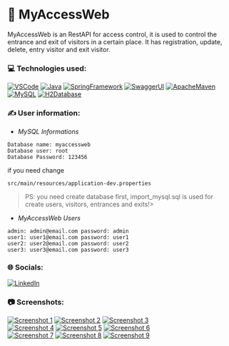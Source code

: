 # 👮 MyAccessWeb
MyAccessWeb is an RestAPI for access control, it is used to control the entrance and exit of visitors in a certain place. It has registration, update, delete, entry visitor and exit visitor.

### 💻 Technologies used:
[![VSCode](https://img.shields.io/badge/VSCode-1.85.1-3F3F3F.svg?style=flat&labelColor=%23007ACC&logo=visualstudiocode&logoColor=white)](https://code.visualstudio.com/)
[![Java](https://img.shields.io/badge/Java-17-3F3F3F.svg?style=flat&labelColor=%23FF0000&logo=java&logoColor=white)](https://www.oracle.com/br/java/technologies/downloads/#java17)
[![SpringFramework](https://img.shields.io/badge/Spring_Framework-3.1.7-3F3F3F.svg?style=flat&labelColor=%236DB33F&logo=spring&logoColor=white)](https://spring.io/)
[![SwaggerUI](https://img.shields.io/badge/Swagger--UI-SpringDoc_2.3.0-3F3F3F.svg?style=flat&labelColor=%236DB33F&logo=swagger&logoColor=white)](https://swagger.io/)
[![ApacheMaven](https://img.shields.io/badge/Maven-4.0.0-3F3F3F.svg?style=flat&labelColor=%23C71A36&logo=Apache%20Maven&logoColor=white)](https://maven.apache.org/)
[![MySQL](https://img.shields.io/badge/MySql-8-3F3F3F.svg?style=flat&labelColor=%234479A1&logo=mysql&logoColor=white)](https://dev.mysql.com/downloads/)
[![H2Database](https://img.shields.io/badge/H2--Database-2.2-3F3F3F.svg?style=flat&labelColor=%230000FF&logo=h2db&logoColor=white)](https://www.h2database.com/)

### ✍️ User information:
- *MySQL Informations*
```
Database name: myaccessweb
Database user: root
Database Password: 123456
```
if you need change
```
src/main/resources/application-dev.properties
```
> PS: you need create database first, import_mysql.sql is used for create users, visitors, entrances and exits!>

- *MyAccessWeb Users*
```
admin: admin@email.com password: admin
user1: user1@email.com password: user1
user2: user2@email.com password: user2
user3: user3@email.com password: user3
```

### 🌐 Socials:
[![LinkedIn](https://img.shields.io/badge/LinkedIn-0A66C2.svg?style=social&logo=linkedin&logoColor=0A66C2)](https://www.linkedin.com/in/brunomsoares/)

### 📷 Screenshots:
<a href="#" target="_blank" title=""><img src="#" alt="Screenshot 1"/></a> <a href="#" target="_blank" title=""><img src="#" alt="Screenshot 2"/></a> <a href="#" target="_blank" title=""><img src="#" alt="Screenshot 3"/></a> \
<a href="#" target="_blank" title=""><img src="#" alt="Screenshot 4"/></a> <a href="#" target="_blank" title=""><img src="#" alt="Screenshot 5"/></a> <a href="#" target="_blank" title=""><img src="#" alt="Screenshot 6"/></a> \
<a href="#" target="_blank" title=""><img src="#" alt="Screenshot 7"/></a> <a href="#" target="_blank" title=""><img src="#" alt="Screenshot 8"/></a> <a href="#" target="_blank" title=""><img src="#" alt="Screenshot 9"/></a>
